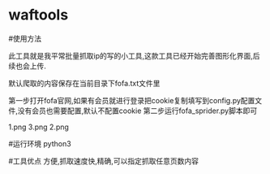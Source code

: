 # waftools
#使用方法

此工具就是我平常批量抓取ip的写的小工具,这款工具已经开始完善图形化界面,后续也会上传.

默认爬取的内容保存在当前目录下fofa.txt文件里

第一步打开fofa官网,如果有会员就进行登录把cookie复制填写到config.py配置文件,没有会员也需要配置,默认不配置cookie 第二步运行fofa_sprider.py脚本即可

1.png 3.png 2.png

#运行环境 python3

#工具优点 方便,抓取速度快,精确,可以指定抓取任意页数内容
